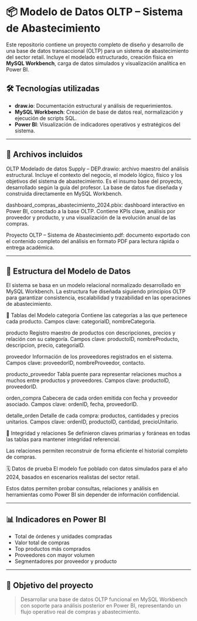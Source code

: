 # 📦 Modelo de Datos OLTP – Sistema de Abastecimiento

Este repositorio contiene un proyecto completo de diseño y desarrollo de una base de datos transaccional (OLTP) para un sistema de abastecimiento del sector retail. Incluye el modelado estructurado, creación física en **MySQL Workbench**, carga de datos simulados y visualización analítica en Power BI.

## 🛠️ Tecnologías utilizadas

- **draw.io**: Documentación estructural y análisis de requerimientos.
- **MySQL Workbench**: Creación de base de datos real, normalización y ejecución de scripts SQL.
- **Power BI**: Visualización de indicadores operativos y estratégicos del sistema.


---

## 📁 Archivos incluidos
OLTP Modelado de datos Supply – DEP.drawio: archivo maestro del análisis estructural. Incluye el contexto del negocio, el modelo lógico, físico y los objetivos del sistema de abastecimiento. Es el insumo base del proyecto, desarrollado según la guía del profesor. La base de datos fue diseñada y construida directamente en MySQL Workbench.

dashboard_compras_abastecimiento_2024.pbix: dashboard interactivo en Power BI, conectado a la base OLTP. Contiene KPIs clave, análisis por proveedor y producto, y una visualización de la evolución anual de las compras.

Proyecto OLTP – Sistema de Abastecimiento.pdf: documento exportado con el contenido completo del análisis en formato PDF para lectura rápida o entrega académica.

---

## 🧩 Estructura del Modelo de Datos
El sistema se basa en un modelo relacional normalizado desarrollado en MySQL Workbench. La estructura fue diseñada siguiendo principios OLTP para garantizar consistencia, escalabilidad y trazabilidad en las operaciones de abastecimiento.

🔹 Tablas del Modelo
categoria
Contiene las categorías a las que pertenece cada producto.
Campos clave: categoriaID, nombreCategoria.

producto
Registro maestro de productos con descripciones, precios y relación con su categoría.
Campos clave: productoID, nombreProducto, descripcion, precio, categoriaID.

proveedor
Información de los proveedores registrados en el sistema.
Campos clave: proveedorID, nombreProveedor, contacto.

producto_proveedor
Tabla puente para representar relaciones muchos a muchos entre productos y proveedores.
Campos clave: productoID, proveedorID.

orden_compra
Cabecera de cada orden emitida con fecha y proveedor asociado.
Campos clave: ordenID, fecha, proveedorID.

detalle_orden
Detalle de cada compra: productos, cantidades y precios unitarios.
Campos clave: ordenID, productoID, cantidad, precioUnitario.

🔐 Integridad y relaciones
Se definieron claves primarias y foráneas en todas las tablas para mantener integridad referencial.

Las relaciones permiten reconstruir de forma eficiente el historial completo de compras.

🗓️ Datos de prueba
El modelo fue poblado con datos simulados para el año 2024, basados en escenarios realistas del sector retail.

Estos datos permiten probar consultas, relaciones y análisis en herramientas como Power BI sin depender de información confidencial.

---

## 📊 Indicadores en Power BI

- Total de órdenes y unidades compradas
- Valor total de compras
- Top productos más comprados
- Proveedores con mayor volumen
- Segmentadores por proveedor y producto

---

## 🎯 Objetivo del proyecto

> Desarrollar una base de datos OLTP funcional en MySQL Workbench con soporte para análisis posterior en Power BI, representando un flujo operativo real de compras y abastecimiento.


